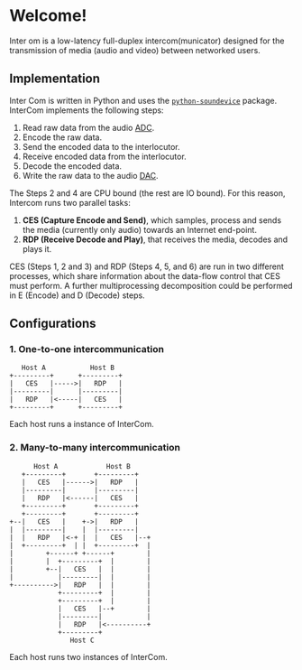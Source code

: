 # Welcome!

Inter om is a low-latency full-duplex intercom(municator) designed for the transmission of media (audio and video) between networked users. 

## Implementation

Inter Com is written in Python and uses the [`python-soundevice`](https://python-sounddevice.readthedocs.io/) package. InterCom implements the following steps:

1. Read raw data from the audio [ADC](https://en.wikipedia.org/wiki/Analog-to-digital_converter).
2. Encode the raw data.
3. Send the encoded data to the interlocutor.
4. Receive encoded data from the interlocutor.
5. Decode the encoded data.
6. Write the raw data to the audio [DAC](https://en.wikipedia.org/wiki/Digital-to-analog_converter).

The Steps 2 and 4 are CPU bound (the rest are IO bound). For this reason, Intercom runs two parallel tasks:

1. **CES (Capture Encode and Send)**, which samples, process and sends the media (currently only audio) towards an Internet end-point.
2. **RDP (Receive Decode and Play)**, that receives the media, decodes and plays it.

CES (Steps 1, 2 and 3) and RDP (Steps 4, 5, and 6) are run in two different processes, which share information about the data-flow control that CES must perform. A further multiprocessing decomposition could be performed in E (Encode) and D (Decode) steps.

## Configurations

### 1. One-to-one intercommunication

```
   Host A           Host B
+---------+      +---------+
|   CES   |----->|   RDP   |
|---------|      |---------|
|   RDP   |<-----|   CES   |
+---------+      +---------+
```
Each host runs a instance of InterCom.

### 2. Many-to-many intercommunication

```
      Host A            Host B
   +---------+       +---------+
   |   CES   |------>|   RDP   |
   |---------|       |---------|
   |   RDP   |<------|   CES   |
   +---------+       +---------+
   +---------+       +---------+
+--|   CES   |    +->|   RDP   |
|  |---------|    |  |---------|
|  |   RDP   |<-+ |  |   CES   |--+
|  +---------+  | |  +---------+  |
|        +------+ +------+        |
|        |  +---------+  |        |
|        +--|   CES   |  |        |
|           |---------|  |        |
+---------->|   RDP   |  |        |
            +---------+  |        |
            +---------+  |        |
            |   CES   |--+        |
            |---------|           |
            |   RDP   |<----------+
            +---------+
               Host C          
```
Each host runs two instances of InterCom.
